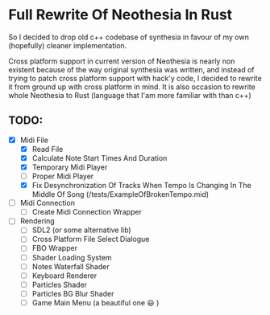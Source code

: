 # Full Rewrite Of Neothesia In Rust

So I decided to drop old c++ codebase of synthesia in favour of my own (hopefully) cleaner implementation.

Cross platform support in current version of Neothesia is nearly non existent because of the way original synthesia was written, and instead of trying to patch cross platform support with hack'y code, I decided to rewrite it from ground up with cross platform in mind.
It is also occasion to rewrite whole Neothesia to Rust (language that I'am more familiar with than c++)

## TODO:

- [x] Midi File
  - [x] Read File
  - [x] Calculate Note Start Times And Duration
  - [x] Temporary Midi Player
  - [ ] Proper Midi Player
  - [x] Fix Desynchronization Of Tracks When Tempo Is Changing In The Middle Of Song (/tests/ExampleOfBrokenTempo.mid)
- [ ] Midi Connection
  - [ ] Create Midi Connection Wrapper
- [ ] Rendering
  - [ ] SDL2 (or some alternative lib)
  - [ ] Cross Platform File Select Dialogue
  - [ ] FBO Wrapper
  - [ ] Shader Loading System
  - [ ] Notes Waterfall Shader
  - [ ] Keyboard Renderer
  - [ ] Particles Shader
  - [ ] Particles BG Blur Shader
  - [ ] Game Main Menu (a beautiful one :smiley: )
